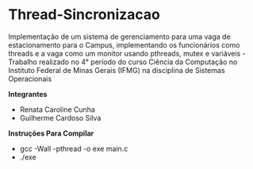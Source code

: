# Thread-Sincronizacao
Implementação de um sistema de gerenciamento para uma vaga de estacionamento para o Campus, implementando os funcionários como threads e a vaga como um monitor usando pthreads, mutex e variáveis - Trabalho realizado no 4° período do curso Ciência da Computação no Instituto Federal de Minas Gerais (IFMG) na disciplina de Sistemas Operacionais

**Integrantes**

   * Renata Caroline Cunha
   * Guilherme Cardoso Silva

**Instruções Para Compilar**

- gcc -Wall -pthread -o exe main.c  
- ./exe <NumEstacionamento>
